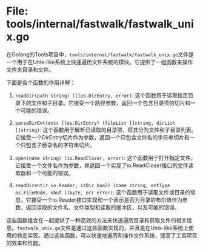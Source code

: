 # File: tools/internal/fastwalk/fastwalk_unix.go

在Golang的Tools项目中，`tools/internal/fastwalk/fastwalk_unix.go`文件是一个用于在Unix-like系统上快速遍历文件系统的模块。它提供了一组函数来操作文件夹目录和文件。

下面是各个函数的作用详解：

1. `readDir(path string) ([]os.DirEntry, error)`: 这个函数用于读取指定目录下的文件和子目录。它接受一个路径参数，返回一个包含目录项的切片和一个可能的错误。

2. `parseDirEnt(ents []os.DirEntry) (fileList []string, dirList []string)`: 这个函数用于解析已读取的目录项，将其分为文件和子目录列表。它接受一个DirEntry切片作为参数，返回一个只包含文件名的字符串切片和一个只包含子目录名的字符串切片。

3. `open(name string) (io.ReadCloser, error)`: 这个函数用于打开指定文件。它接受一个文件名作为参数，并返回一个实现了io.ReadCloser接口的文件读取器和一个可能的错误。

4. `readDirent(r io.Reader, isDir bool) (name string, entType os.FileMode, nbuf []byte, err error)`: 这个函数用于读取文件或目录的信息。它接受一个io.Reader接口实现和一个表示是否为目录的布尔值作为参数，返回读取的文件名、文件类型和读取的缓冲区，以及可能的错误。

这些函数组合在一起提供了一种高效的方法来快速遍历目录和获取文件的相关信息。`fastwalk_unix.go`文件是通过这些函数实现的，并且是在Unix-like系统上使用的特定实现。通过这些函数，可以快速地遍历和操作文件系统，提高了工具项目的效率和性能。

